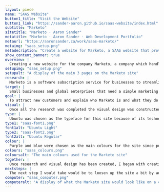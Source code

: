 ```yaml
---
layout: piece
name: "SAAS Website"
button1_title: "Visit the Website"
button1_link: "https://sander-aaron.github.io/saas-website/index.html"
subtitle: "Marketo"
sitetitle: "Marketo · Aaron Sander"
metatitle: "Marketo · Aaron Sander · Web Development Portfolio"
metaurl: "https://aaronsander.ca/work/saas-marketo/"
metaimg: "saas_setup.png"
metadecription: "Create a website for Marketo, a SAAS website that provides marketing advertisement."
show_content_banner: true
overview: |
  Creating a new website for the company Marketo, a company which handles online marketing for their clients. Covering the basic needs of a SAAS website and being accessible to the user were key aspects of the site that had to be met.
setupimg: "saas_setup.png"
setupalt: "A display of the main 3 pages on the Marketo site"
research: |
  Marketo is a software subscription service for businesses to streamline their marketing progress. They use a variety of services such as web advertisements and social media integration. They need a simple site that communicates to their users what they do and what they can do for them. The research done was to find out who specifically to target and what the goal of the site was and how to improve on meeting both of them.
target: |
  Small businesses and global enterprises that need a simple marketing solution to promote their business.
goal: |
  To attract new customers and explain who Marketo is and what they do simply and understandably. The project I was tasked with was to revamp the website they had at the time, the site was filled with pictures and took a while to load.
visual: |
  Once all the research was completed the visual design was constructed, keeping in mind that this is a very professional website that deals with a lot of knowledgable clients, meaning the site has to be straight-forward and easy for them to use.
type: |
  Ubuntu was chosen as the typeface for this site because of its technological feeling. Since Marketo deals a lot with technology and is of a trusted with the business of others, having a typeface that makes the user think of technology was important. Ubuntu created a good basis for the rest of the site to rest on, giving people a good idea of what to expect from the site as soon as they get into it.
type1: "saas-font1.png"
font1alt: "Ubuntu Light"
type2: "saas-font2.png"
font2alt: "Ubuntu Regular"
colour: |
  Purple and blue were chosen as the main colours for the site since purple was a colour Marketo had used previously, although this one is more muted and blue complemented it nicely. Purple and blue together create a professional feel, nicely complemented by the photography that has a lot of blue and purple tones. #F3F1F2 was used for the grey background to compliment the purple, having a light purple hue to itself. All three colours together give the site a comprehensive feel, making the user more likely to trust the brand.
colours: "saas_colours.png"
coloursalt: "The main colours used for the Marketo site"
together: |
  Once research and visual design has been created, I began with creating similar elements between pages. I referenced my XD file on how I should create and style every page.
nextsteps: |
  The next step I would take would be to loosen up the site a bit by adding more white space and soften the way the site looks by adding rounded corners around the boxes.
computer: "saas_computer.png"
computeralt: "A display of what the Marketo site would look like on a computer screen"
---
```

